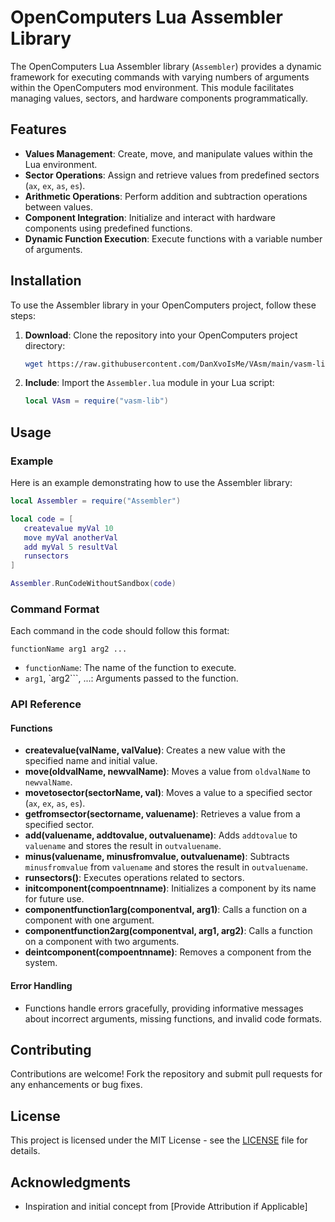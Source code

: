 # OpenComputers Lua Assembler Library

The OpenComputers Lua Assembler library (`Assembler`) provides a dynamic framework for executing commands with varying numbers of arguments within the OpenComputers mod environment. This module facilitates managing values, sectors, and hardware components programmatically.

## Features

- **Values Management**: Create, move, and manipulate values within the Lua environment.
- **Sector Operations**: Assign and retrieve values from predefined sectors (`ax`, `ex`, `as`, `es`).
- **Arithmetic Operations**: Perform addition and subtraction operations between values.
- **Component Integration**: Initialize and interact with hardware components using predefined functions.
- **Dynamic Function Execution**: Execute functions with a variable number of arguments.

## Installation

To use the Assembler library in your OpenComputers project, follow these steps:

1. **Download**: Clone the repository into your OpenComputers project directory:
   ```sh
   wget https://raw.githubusercontent.com/DanXvoIsMe/VAsm/main/vasm-lib.lua
   ```

2. **Include**: Import the `Assembler.lua` module in your Lua script:
   ```lua
   local VAsm = require("vasm-lib")
   ```

## Usage

### Example

Here is an example demonstrating how to use the Assembler library:

```lua
local Assembler = require("Assembler")

local code = [
   createvalue myVal 10
   move myVal anotherVal
   add myVal 5 resultVal
   runsectors
]

Assembler.RunCodeWithoutSandbox(code)
```

### Command Format

Each command in the code should follow this format:

```functionName arg1 arg2 ...```

- ```functionName```: The name of the function to execute.
- ```arg1```, `arg2```, ...: Arguments passed to the function.

### API Reference

#### Functions

- **createvalue(valName, valValue)**: Creates a new value with the specified name and initial value.
- **move(oldvalName, newvalName)**: Moves a value from `oldvalName` to `newvalName`.
- **movetosector(sectorName, val)**: Moves a value to a specified sector (`ax`, `ex`, `as`, `es`).
- **getfromsector(sectorname, valuename)**: Retrieves a value from a specified sector.
- **add(valuename, addtovalue, outvaluename)**: Adds `addtovalue` to `valuename` and stores the result in `outvaluename`.
- **minus(valuename, minusfromvalue, outvaluename)**: Subtracts `minusfromvalue` from `valuename` and stores the result in `outvaluename`.
- **runsectors()**: Executes operations related to sectors.
- **initcomponent(compoentnname)**: Initializes a component by its name for future use.
- **componentfunction1arg(componentval, arg1)**: Calls a function on a component with one argument.
- **componentfunction2arg(componentval, arg1, arg2)**: Calls a function on a component with two arguments.
- **deintcomponent(compoentnname)**: Removes a component from the system.

#### Error Handling

- Functions handle errors gracefully, providing informative messages about incorrect arguments, missing functions, and invalid code formats.

## Contributing

Contributions are welcome! Fork the repository and submit pull requests for any enhancements or bug fixes.

## License

This project is licensed under the MIT License - see the [LICENSE](LICENSE) file for details.

## Acknowledgments

- Inspiration and initial concept from [Provide Attribution if Applicable]
